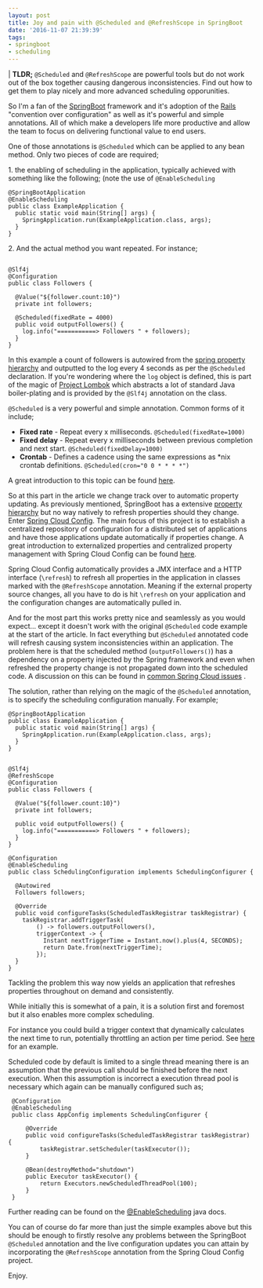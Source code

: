 ```yaml
---
layout: post
title: Joy and pain with @Scheduled and @RefreshScope in SpringBoot
date: '2016-11-07 21:39:39'
tags:
- springboot
- scheduling
---
```


| **TLDR;** `@Scheduled` and `@RefreshScope` are powerful tools but do not work out of the box together causing dangerous inconsistencies.  Find out how to get them to play nicely and more advanced scheduling opporunities.

So I'm a fan of the [SpringBoot](https://projects.spring.io/spring-boot/) framework and it's adoption of the [Rails](http://rubyonrails.org/) "convention over configuration" as well as it's powerful and simple annotations.  All of which make a developers life more productive and allow the team to focus on delivering functional value to end users.

One of those annotations is `@Scheduled` which can be applied to any bean method.  Only two pieces of code are required;  

1\. the enabling of scheduling in the application, typically achieved with something like the following; (note the use of `@EnableScheduling` 
```language-java
@SpringBootApplication
@EnableScheduling
public class ExampleApplication {
  public static void main(String[] args) {
    SpringApplication.run(ExampleApplication.class, args);
  }
}
```
2\. And the actual method you want repeated.  For instance;
```language-java

@Slf4j
@Configuration
public class Followers {

  @Value("${follower.count:10}")
  private int followers;

  @Scheduled(fixedRate = 4000)
  public void outputFollowers() {
    log.info("===========> Followers " + followers);
  }
}
```
In this example a count of followers is autowired from the [spring property hierarchy](http://docs.spring.io/spring-boot/docs/current/reference/html/boot-features-external-config.html) and outputted to the log every 4 seconds as per the `@Scheduled` declaration.  If you're wondering where the `log` object is defined, this is part of the magic of [Project Lombok](https://projectlombok.org/) which abstracts a lot of standard Java boiler-plating and is provided by the `@Slf4j` annotation on the class.

`@Scheduled` is a very powerful and simple annotation.  Common forms of it include;

- **Fixed rate** - Repeat every x milliseconds. `@Scheduled(fixedRate=1000)`
- **Fixed delay** - Repeat every x milliseconds between previous completion and next start. `@Scheduled(fixedDelay=1000)`
- **Crontab** - Defines a cadence using the same expressions as *nix crontab definitions.  `@Scheduled(cron="0 0 * * * *")`


A great introduction to this topic can be found [here](http://howtodoinjava.com/spring/spring-core/4-ways-to-schedule-tasks-in-spring-3-scheduled-example/).

So at this part in the article we change track over to automatic property updating.  As previously mentioned, SpringBoot has a extensive [property hierarchy](http://docs.spring.io/spring-boot/docs/current/reference/html/boot-features-external-config.html) but no way natively to refresh properties should they change.  Enter [Spring Cloud Config](https://cloud.spring.io/spring-cloud-config/).  The main focus of this project is to establish a centralized repository of configuration for a distributed set of applications and have those applications update automatically if properties change.  A great introduction to externalized properties and centralized property management with Spring Cloud Config can be found [here](https://spring.io/blog/2015/01/13/configuring-it-all-out-or-12-factor-app-style-configuration-with-spring).

Spring Cloud Config automatically provides a JMX interface and a HTTP interface (`\refresh`) to refresh all properties in the application in classes marked with the `@RefreshScope` annotation.  Meaning if the external property source changes, all you have to do is hit `\refresh` on your application and the configuration changes are automatically pulled in.

And for the most part this works pretty nice and seamlessly as you would expect... except it doesn't work with the original `@Scheduled` code example at the start of the article.  In fact everything but `@Scheduled` annotated code will refresh causing system inconsistencies within an application.  The problem here is that the scheduled method (`outputFollowers()`) has a dependency on a property injected by the Spring framework and even when refreshed the property change is not propagated down into the scheduled code.  A discussion on this can be found in [common Spring Cloud issues](https://github.com/spring-cloud/spring-cloud-commons/issues/97) .

The solution, rather than relying on the magic of the `@Scheduled` annotation, is to specify the scheduling configuration manually.  For example;

```language-java
@SpringBootApplication
public class ExampleApplication {
  public static void main(String[] args) {
    SpringApplication.run(ExampleApplication.class, args);
  }
}
```
```language-java

@Slf4j
@RefreshScope
@Configuration
public class Followers {

  @Value("${follower.count:10}")
  private int followers;

  public void outputFollowers() {
    log.info("===========> Followers " + followers);
  }
}
```

```language-java
@Configuration
@EnableScheduling
public class SchedulingConfiguration implements SchedulingConfigurer {

  @Autowired
  Followers followers;

  @Override
  public void configureTasks(ScheduledTaskRegistrar taskRegistrar) {
    taskRegistrar.addTriggerTask(
        () -> followers.outputFollowers(),
        triggerContext -> {
          Instant nextTriggerTime = Instant.now().plus(4, SECONDS);
          return Date.from(nextTriggerTime);
        });
  }
}
```

Tackling the problem this way now yields an application that refreshes properties throughout on demand and consistently.

While initially this is somewhat of a pain, it is a solution first and foremost but it also enables more complex scheduling.

For instance you could build a trigger context that dynamically calculates the next time to run, potentially throttling an action per time period. See [here](http://stackoverflow.com/questions/14630539/scheduling-a-job-with-spring-programmatically-with-fixedrate-set-dynamically) for an example.

Scheduled code by default is limited to a single thread meaning there is an assumption that the previous call should be finished before the next execution.  When this assumption is incorrect a execution thread pool is necessary which again can be manually configured such as;

```language-java
 @Configuration
 @EnableScheduling
 public class AppConfig implements SchedulingConfigurer {

     @Override
     public void configureTasks(ScheduledTaskRegistrar taskRegistrar) {
         taskRegistrar.setScheduler(taskExecutor());
     }

     @Bean(destroyMethod="shutdown")
     public Executor taskExecutor() {
         return Executors.newScheduledThreadPool(100);
     }
 }
```
Further reading can be found on the [@EnableScheduling](http://docs.spring.io/spring/docs/current/javadoc-api/org/springframework/scheduling/annotation/EnableScheduling.html) java docs.

You can of course do far more than just the simple examples above but this should be enough to firstly resolve any problems between the SpringBoot `@Scheduled` annotation and the live configuration updates you can attain by incorporating the `@RefreshScope` annotation from the Spring Cloud Config project.

Enjoy.








